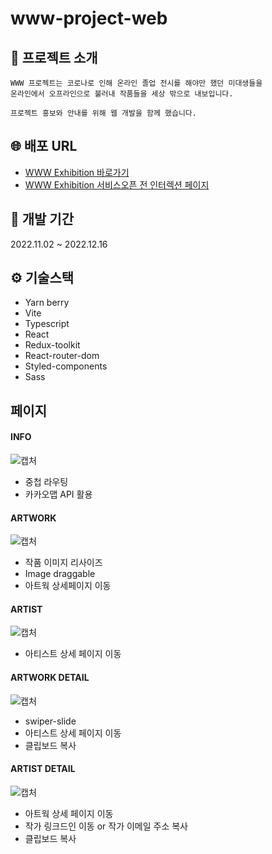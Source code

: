 # www-project-web

## 📌 프로젝트 소개
```
WWW 프로젝트는 코로나로 인해 온라인 졸업 전시를 해야만 했던 미대생들을
온라인에서 오프라인으로 불러내 작품들을 세상 밖으로 내보입니다.

프로젝트 홍보와 안내를 위해 웹 개발을 함께 했습니다.
```

## 🌐 배포 URL
- [WWW Exhibition 바로가기](https://wwweb.kr)
- [WWW Exhibition 서비스오픈 전 인터렉션 페이지](https://wwwebyet.netlify.app)

## 📆 개발 기간
2022.11.02 ~ 2022.12.16

## ⚙ 기술스택
- Yarn berry
- Vite
- Typescript
- React
- Redux-toolkit
- React-router-dom
- Styled-components
- Sass

## 페이지
#### INFO
![캡처](https://user-images.githubusercontent.com/101620064/210286692-0a531b23-c354-4663-bb67-fdc829076851.PNG)

- 중첩 라우팅
- 카카오맵 API 활용

#### ARTWORK
![캡처](https://user-images.githubusercontent.com/101620064/210286669-89578c89-0d0a-4913-8123-6937fb20ac5a.PNG)

- 작품 이미지 리사이즈
- Image draggable
- 아트웍 상세페이지 이동

#### ARTIST
![캡처](https://user-images.githubusercontent.com/101620064/210286630-39636d45-efe1-48f6-826c-c283c529df58.PNG)

- 아티스트 상세 페이지 이동

#### ARTWORK DETAIL
![캡처](https://user-images.githubusercontent.com/101620064/210286599-45b42b07-3304-4f6d-826d-5f120f569c81.PNG)

- swiper-slide
- 아티스트 상세 페이지 이동
- 클립보드 복사

#### ARTIST DETAIL
![캡처](https://user-images.githubusercontent.com/101620064/210286562-25aca8b4-35f9-4589-a69c-9c0f67fbbf01.PNG)

- 아트웍 상세 페이지 이동
- 작가 링크드인 이동 or 작가 이메일 주소 복사
- 클립보드 복사
